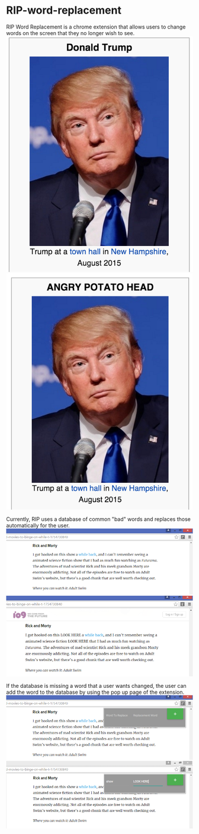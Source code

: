 # RIP-word-replacement

RIP Word Replacement is a chrome extension that allows users to change words on the screen that they no longer wish to see.
![Alt text](/examples/trumpBefore.png?raw=true "Trump Before")
![Alt text](/examples/trumpAfter.png?raw=true "Trump After")

Currently, RIP uses a database of common "bad" words and replaces those automatically for the user.
![Alt text](/examples/normalScreen.png?raw=true "Normal Screen")
![Alt text](/examples/changedScreen.png?raw=true "Changed Screen")

If the database is missing a word that a user wants changed, the user can add the word to the database by using the pop up page of the extension.
![Alt text](/examples/screenWithRIPOpen.png?raw=true "Option Available")
![Alt text](/examples/screenWithRIPFilled.png?raw=true "Filled In!")
